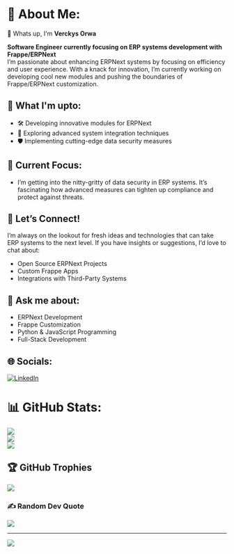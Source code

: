 # 💫 About Me:
👋 Whats up, I'm **Verckys Orwa**<br>

**Software Engineer currently focusing on ERP systems development with Frappe/ERPNext**  
I’m passionate about enhancing ERPNext systems by focusing on efficiency and user experience. With a knack for innovation, I’m currently working on developing cool new modules and pushing the boundaries of Frappe/ERPNext customization.

## 🔭 What I'm upto:
- 🛠️ Developing innovative modules for ERPNext
- 🔗 Exploring advanced system integration techniques
- 🛡️ Implementing cutting-edge data security measures

## 🌱 Current Focus:
- I’m getting into the nitty-gritty of data security in ERP systems. It’s fascinating how advanced measures can tighten up compliance and protect against threats.


## 👯  Let’s Connect!
I’m always on the lookout for fresh ideas and technologies that can take ERP systems to the next level. If you have insights or suggestions, I’d love to chat about:
- Open Source ERPNext Projects
- Custom Frappe Apps
- Integrations with Third-Party Systems

## 💬 Ask me about:
- ERPNext Development
- Frappe Customization
- Python & JavaScript Programming
- Full-Stack Development



## 🌐 Socials:
[![LinkedIn](https://img.shields.io/badge/LinkedIn-%230077B5.svg?logo=linkedin&logoColor=white)](https://linkedin.com/in/VerckysOrwa) 

# 📊 GitHub Stats:
![](https://github-readme-stats.vercel.app/api?username=VerckysOrwa&theme=tokyonight&hide_border=false&include_all_commits=true&count_private=false)<br/>
![](https://github-readme-streak-stats.herokuapp.com/?user=VerckysOrwa&theme=tokyonight&hide_border=false)<br/>
![](https://github-readme-stats.vercel.app/api/top-langs/?username=VerckysOrwa&theme=tokyonight&hide_border=false&include_all_commits=true&count_private=false&layout=compact)

## 🏆 GitHub Trophies
![](https://github-profile-trophy.vercel.app/?username=VerckysOrwa&theme=tokyonight&no-frame=true&no-bg=false&margin-w=4)

### ✍️ Random Dev Quote
![](https://quotes-github-readme.vercel.app/api?type=horizontal&theme=radical)

---
[![](https://visitcount.itsvg.in/api?id=VerckysOrwa&icon=0&color=0)](https://visitcount.itsvg.in)

<!-- Proudly created with GPRM ( https://gprm.itsvg.in ) -->
